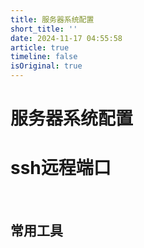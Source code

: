 ```yaml
---
title: 服务器系统配置
short_title: ''
date: 2024-11-17 04:55:58
article: true
timeline: false
isOriginal: true
---
```



<!-- more -->


# 服务器系统配置

# ssh远程端口

‍

## 常用工具

‍

‍

‍

‍

‍

‍

‍
